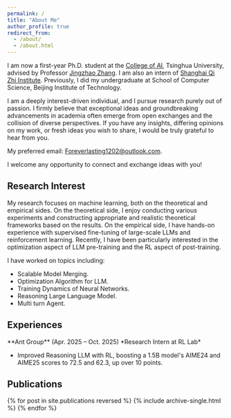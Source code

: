 ```yaml
---
permalink: /
title: "About Me"
author_profile: true
redirect_from: 
  - /about/
  - /about.html
---
```


I am now a first-year Ph.D. student at the [College of AI](https://collegeai.tsinghua.edu.cn/), Tsinghua University, advised by Professor [Jingzhao Zhang](https://scholar.google.com/citations?user=8NudxYsAAAAJ&hl=en&oi=ao). I am also an intern of [Shanghai Qi Zhi Institute](https://www.sqz.ac.cn/). Previously, I did my undergraduate at School of Computer Science, Beijing Institute of Technology.

I am a deeply interest-driven individual, and I pursue research purely out of passion. I firmly believe that exceptional ideas and groundbreaking advancements in academia often emerge from open exchanges and the collision of diverse perspectives. If you have any insights, differing opinions on my work, or fresh ideas you wish to share, I would be truly grateful to hear from you.

My preferred email: <Foreverlasting1202@outlook.com>.

I welcome any opportunity to connect and exchange ideas with you!


<h2 class="section-title">Research Interest</h2>
My research focuses on machine learning, both on the theoretical and empirical sides. On the theoretical side, I enjoy conducting various experiments and constructing appropriate and realistic theoretical frameworks based on the results. On the empirical side, I have hands-on experience with supervised fine-tuning of large-scale LLMs and reinforcement learning. Recently, I have been particularly interested in the optimization aspect of LLM pre-training and the RL aspect of post-training.

I have worked on topics including:
- Scalable Model Merging. 
- Optimization Algorithm for LLM.
- Training Dynamics of Neural Networks.
- Reasoning Large Language Model.
- Multi turn Agent.


<h2 class="section-title">Experiences</h2>
**Ant Group** (Apr. 2025 – Oct. 2025)  
*Research Intern at RL Lab*  

- Improved Reasoning LLM with RL, boosting a 1.5B model's AIME24 and AIME25 scores to 72.5 and 62.3, up over 10 points.


<h2 class="section-title">Publications</h2>
{% for post in site.publications reversed %}
  {% include archive-single.html %}
{% endfor %}
